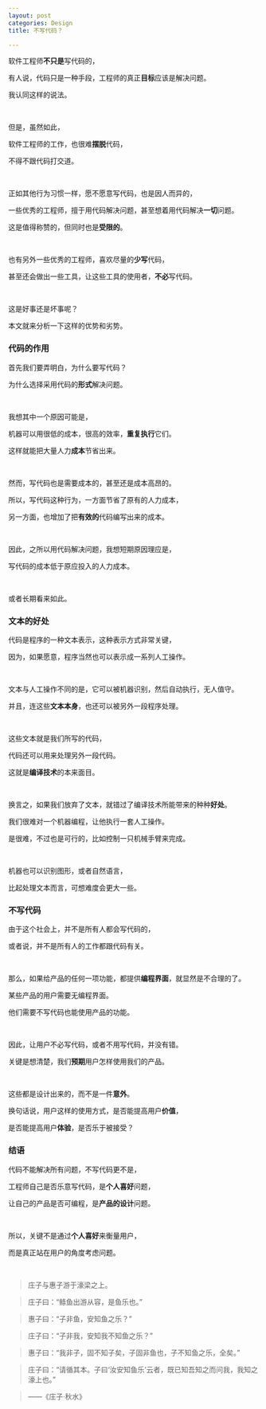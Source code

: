```yaml
---
layout: post
categories: Design
title: 不写代码？

---
```


软件工程师**不只是**写代码的，

有人说，代码只是一种手段，工程师的真正**目标**应该是解决问题。

我认同这样的说法。

<br/>

但是，虽然如此，

软件工程师的工作，也很难**摆脱**代码，

不得不跟代码打交道。

<br/>

正如其他行为习惯一样，愿不愿意写代码，也是因人而异的，

一些优秀的工程师，擅于用代码解决问题，甚至想着用代码解决**一切**问题。

这是值得称赞的，但同时也是**受限的**。

<br/>

也有另外一些优秀的工程师，喜欢尽量的**少写**代码，

甚至还会做出一些工具，让这些工具的使用者，**不必**写代码。

<br/>

这是好事还是坏事呢？

本文就来分析一下这样的优势和劣势。

### 代码的作用

首先我们要弄明白，为什么要写代码？

为什么选择采用代码的**形式**解决问题。

<br/>

我想其中一个原因可能是，

机器可以用很低的成本，很高的效率，**重复执行**它们。

这样就能把大量人力**成本**节省出来。

<br/>

然而，写代码也是需要成本的，甚至还是成本高昂的。

所以，写代码这种行为，一方面节省了原有的人力成本，

另一方面，也增加了把**有效的**代码编写出来的成本。

<br/>

因此，之所以用代码解决问题，我想短期原因理应是，

写代码的成本低于原应投入的人力成本。

<br/>

或者长期看来如此。

### 文本的好处

代码是程序的一种文本表示，这种表示方式非常关键，

因为，如果愿意，程序当然也可以表示成一系列人工操作。

<br/>

文本与人工操作不同的是，它可以被机器识别，然后自动执行，无人值守。

并且，连这些**文本本身**，也还可以被另外一段程序处理。

<br/>

这些文本就是我们所写的代码，

代码还可以用来处理另外一段代码。

这就是**编译技术**的本来面目。

<br/>

换言之，如果我们放弃了文本，就错过了编译技术所能带来的种种**好处**。

我们很难对一个机器编程，让他执行一套人工操作。

是很难，不过也是可行的，比如控制一只机械手臂来完成。

<br/>

机器也可以识别图形，或者自然语言，

比起处理文本而言，可想难度会更大一些。

### 不写代码

由于这个社会上，并不是所有人都会写代码的，

或者说，并不是所有人的工作都跟代码有关。

<br/>

那么，如果给产品的任何一项功能，都提供**编程界面**，就显然是不合理的了。

某些产品的用户需要无编程界面。

他们需要不写代码也能使用产品的功能。

<br/>

因此，让用户不必写代码，或者不用写代码，并没有错。

关键是想清楚，我们**预期**用户怎样使用我们的产品。

<br/>

这些都是设计出来的，而不是一件**意外**。

换句话说，用户这样的使用方式，是否能提高用户**价值**，

是否能提高用户**体验**，是否乐于被接受？

### 结语

代码不能解决所有问题，不写代码更不是，

工程师自己是否乐意写代码，是**个人喜好**问题，

让自己的产品是否可编程，是**产品的设计**问题。

<br/>

所以，关键不是通过**个人喜好**来衡量用户，

而是真正站在用户的角度考虑问题。

<br/>

> 庄子与惠子游于濠梁之上。

> 庄子曰：“鲦鱼出游从容，是鱼乐也。”

> 惠子曰：“子非鱼，安知鱼之乐？”

> 庄子曰：“子非我，安知我不知鱼之乐？”

> 惠子曰：“我非子，固不知子矣，子固非鱼也，子不知鱼之乐，全矣。”

> 庄子曰：“请循其本。子曰‘汝安知鱼乐’云者，既已知吾知之而问我，我知之濠上也。”

> ——《庄子·秋水》











































